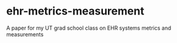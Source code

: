 # ehr-metrics-measurement
A paper for my UT grad school class on EHR systems metrics and measurements
